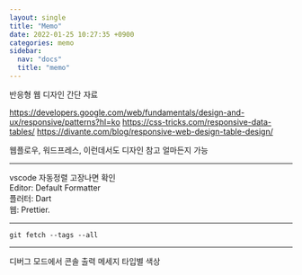 ```yaml
---
layout: single
title: "Memo"
date: 2022-01-25 10:27:35 +0900
categories: memo
sidebar:
  nav: "docs"
  title: "memo"
---
```


반응형 웹 디자인 간단 자료

https://developers.google.com/web/fundamentals/design-and-ux/responsive/patterns?hl=ko
https://css-tricks.com/responsive-data-tables/
https://divante.com/blog/responsive-web-design-table-design/

웹플로우, 워드프레스, 이런데서도 디자인 참고 얼마든지 가능

---

vscode 자동정렬 고장나면 확인  
Editor: Default Formatter  
플러터: Dart  
웹: Prettier.

---

```
git fetch --tags --all
```

---

디버그 모드에서 콘솔 출력 메세지 타입별 색상
